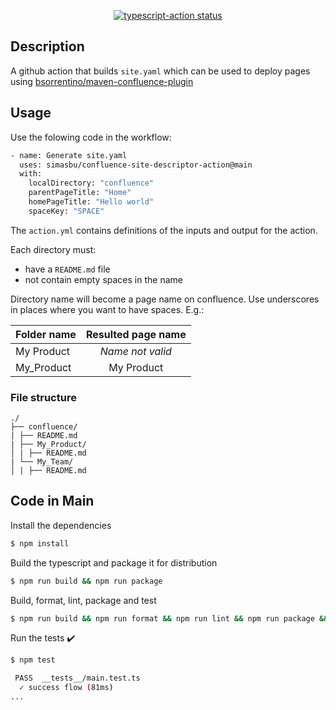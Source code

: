 <p align="center">
  <a href="https://github.com/simasbu/confluence-site-descriptor-action/actions"><img alt="typescript-action status" src="https://github.com/simasbu/confluence-site-descriptor-action/workflows/build-test/badge.svg"></a>
</p>

## Description

A github action that builds `site.yaml` which can be used to deploy pages using [bsorrentino/maven-confluence-plugin](https://github.com/bsorrentino/maven-confluence-plugin)

## Usage

Use the folowing code in the workflow:

```bash
- name: Generate site.yaml
  uses: simasbu/confluence-site-descriptor-action@main
  with:
    localDirectory: "confluence"
    parentPageTitle: "Home"
    homePageTitle: "Hello world"
    spaceKey: "SPACE"
```

The `action.yml` contains definitions of the inputs and output for the action.

Each directory must:

- have a `README.md` file
- not contain empty spaces in the name

Directory name will become a page name on confluence. Use underscores in places where you want to have spaces. E.g.:

| Folder name | Resulted page name |
| ----------- | :----------------: |
| My Product  |  _Name not valid_  |
| My_Product  |     My Product     |

### File structure

`./`  
`├── confluence/`  
`| ├── README.md`  
`| ├── My_Product/`  
`│ | ├── README.md`  
`| └── My_Team/`  
`│ | ├── README.md`

## Code in Main

Install the dependencies

```bash
$ npm install
```

Build the typescript and package it for distribution

```bash
$ npm run build && npm run package
```

Build, format, lint, package and test

```bash
$ npm run build && npm run format && npm run lint && npm run package && npm test
```

Run the tests :heavy_check_mark:

```bash
$ npm test

 PASS  __tests__/main.test.ts
  ✓ success flow (81ms)
...
```
